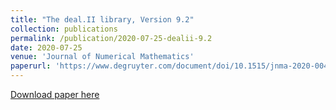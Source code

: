 ```yaml
---
title: "The deal.II library, Version 9.2"
collection: publications
permalink: /publication/2020-07-25-dealii-9.2
date: 2020-07-25
venue: 'Journal of Numerical Mathematics'
paperurl: 'https://www.degruyter.com/document/doi/10.1515/jnma-2020-0043/html'
---
```


<a href='https://www.degruyter.com/document/doi/10.1515/jnma-2020-0043/html'>Download paper here</a>
